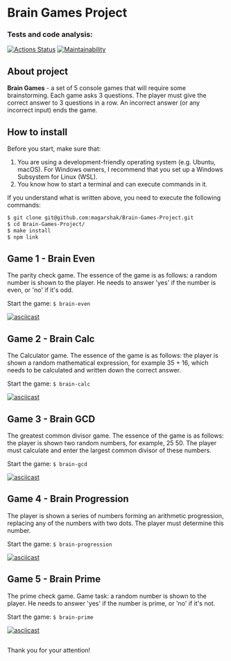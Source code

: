 # Brain Games Project

### Tests and code analysis:
[![Actions Status](https://github.com/magarshak/frontend-project-44/actions/workflows/hexlet-check.yml/badge.svg)](https://github.com/magarshak/Brain-Games-Project/actions) [![Maintainability](https://api.codeclimate.com/v1/badges/4adba62c404a5d10651a/maintainability)](https://codeclimate.com/github/magarshak/Brain-Games-Project/maintainability)

## About project
__Brain Games__ - a set of 5 console games that will require some brainstorming. Each game asks 3 questions. The player must give the correct answer to 3 questions in a row. An incorrect answer (or any incorrect input) ends the game.

## How to install
Before you start, make sure that:
1. You are using a development-friendly operating system (e.g. Ubuntu, macOS). For Windows owners, I recommend that you set up a Windows Subsystem for Linux (WSL).
2. You know how to start a terminal and can execute commands in it.

If you understand what is written above, you need to execute the following commands:
```sh
$ git clone git@github.com:magarshak/Brain-Games-Project.git
$ cd Brain-Games-Project/
$ make install
$ npm link
```
## Game 1 - Brain Even
The parity check game. The essence of the game is as follows: a random number is shown to the player. He needs to answer 'yes' if the number is even, or 'no' if it's odd.

Start the game:
``
$ brain-even
``

[![asciicast](https://asciinema.org/a/2QiDnncszr6KkKknDgXK4IkW4.svg)](https://asciinema.org/a/2QiDnncszr6KkKknDgXK4IkW4)

## Game 2 - Brain Calc
The Calculator game. The essence of the game is as follows: the player is shown a random mathematical expression, for example 35 + 16, which needs to be calculated and written down the correct answer.

Start the game:
``
$ brain-calc
``

[![asciicast](https://asciinema.org/a/SMuOYarwCY59DWdbXegtEYIC0.svg)](https://asciinema.org/a/SMuOYarwCY59DWdbXegtEYIC0)

## Game 3 - Brain GСD
The greatest common divisor game. The essence of the game is as follows: the player is shown two random numbers, for example, 25 50. The player must calculate and enter the largest common divisor of these numbers.

Start the game:
``
$ brain-gсd
``

[![asciicast](https://asciinema.org/a/aXNZqV8ZqGELaDjEYOjkG7iWk.svg)](https://asciinema.org/a/aXNZqV8ZqGELaDjEYOjkG7iWk)

## Game 4 - Brain Progression
The player is shown a series of numbers forming an arithmetic progression, replacing any of the numbers with two dots. The player must determine this number.

Start the game:
``
$ brain-progression
``

[![asciicast](https://asciinema.org/a/pdHmFyMFwtJdyJtELhWr6T7NF.svg)](https://asciinema.org/a/pdHmFyMFwtJdyJtELhWr6T7NF)

## Game 5 - Brain Prime
The prime check game. Game task: a random number is shown to the player. He needs to answer 'yes' if the number is prime, or 'no' if it's not.

Start the game:
``
$ brain-prime
``

[![asciicast](https://asciinema.org/a/N99SD8NPmI7UlJjJz11mbv9yb.svg)](https://asciinema.org/a/N99SD8NPmI7UlJjJz11mbv9yb)
##
Thank you for your attention!